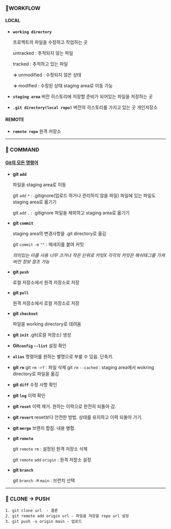 ### 📌WORKFLOW

#### **LOCAL**

- **`working directory`**

  프로젝트의 파일을 수정하고 작업하는 곳

  untracked : 추적되지 않는 파일

  tracked : 추적하고 있는 파일

  **→** unmodified : 수정되지 않은 상태

  **→** modified : 수정된 상태 staging area로 이동 가능

- **`staging area`**
  버전 히스토리에 저장할 준비가 되어있는 파일을 저장하는 곳
- **`.git directory(local repo)`**
  버전의 히스토리를 가지고 있는 곳
  개인저장소

#### REMOTE

- **`remote repo`**
  원격 저장소
  </br>

---

### 📌 COMMAND

#### [Git의 모든 명령어](https://git-scm.com/docs)

- **git `add`**

  파일을 staging area로 이동

  git `add` `*` : .gitignore(업로드 하거나 관리하지 않을 파일) 파일에 있는 파일도 staging area로 옮기기

  git `add` `.` : .gitignore 파일을 제외하고 staging area로 옮기기

- **git `commit`**

  staging area의 변경사항을 .git directory로 옮김

  git `commit` `-m` `""` : 메세지를 붙여 커밋

  _의미있는 이름 사용 너무 크거나 작은 단위로 커밋X
  각각의 커밋은 해쉬태그를 가져 버전 정보 참조 가능_

- **git `push`**

  로컬 저장소에서 원격 저장소로 저장

- **git `pull`**

  원격 저장소에서 로컬 저장소로 저장

- **git `checkout`**

  파일을 working directory로 데려옴

- **git `init`**
  .git(로컬 저장소) 생성

- **Git`config` `--list`**
  설정 확인

- **`alias`**
  명령어를 원하는 별명으로 부를 수 있음. 단축키.

- **git `rm`**
  git `rm` `-rf` : 파일 삭제
  git `rm` `--cached` : staging area에서 wokring directory로 파일을 옮김

- **git `diff`**
  수정 사항 확인

- **git `log`**
  이력 확인
- **git `reset`**
  이력 제거. 원하는 이력으로 완전히 되돌아 감.
- **git `revert`**
  reset보다 안전한 방법. 상태를 유지하고 이력 되돌아 가기.
- **git `merge`**
  브랜치 합침. 내용 병합.
- **git `remote`**

  git `remote` `rm` : 설정된 원격 저장소 삭제

  git `remote` `add` `origin` : 원격 저장소 설정

- **git `branch`**

  git `branch` `-M` `main` : 브런치 선택
  </br>

---

### 📌 CLONE -> PUSH

```
1. git clone url  - 클론
2. git remote add origin url - 파일을 저장할 repo url 설정
3. git push -u origin main - 업로드
```
